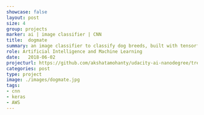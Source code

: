 ```yaml
---
showcase: false
layout: post
size: 4
group: projects
marker: ai | image classifier | CNN
title:  dogmate
summary: an image classifier to classify dog breeds, built with tensorflow
role: Artificial Intelligence and Machine Learning
date:   2018-06-02
projecturl: https://github.com/akshatamohanty/udacity-ai-nanodegree/tree/master/project-05-dog-recognizer
categories: post
type: project
image: ./images/dogmate.jpg
tags:
- cnn
- keras
- AWS
---
```


